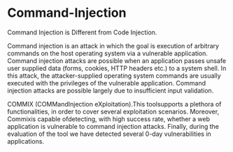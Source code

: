 # Command-Injection
Command Injection is Different from Code Injection.

Command injection is an attack in which the goal is execution of arbitrary commands on the host operating system via a vulnerable application. Command injection attacks are possible when an application passes unsafe user supplied data (forms, cookies, HTTP headers etc.) to a system shell. In this attack, the attacker-supplied operating system commands are usually executed with the privileges of the vulnerable application. Command injection attacks are possible largely due to insufficient input validation.

COMMIX
(COMMandInjection eXploitation).This  toolsupports  a  plethora  of  functionalities,  in  order  to  cover  several exploitation  scenarios. Moreover,  Commixis  capable  ofdetecting,  with  high  success  rate, whether  a  web  application  is  vulnerable  to  command  injection  attacks. Finally,  during  the evaluation of the tool we have detected several 0-day vulnerabilities in applications.


